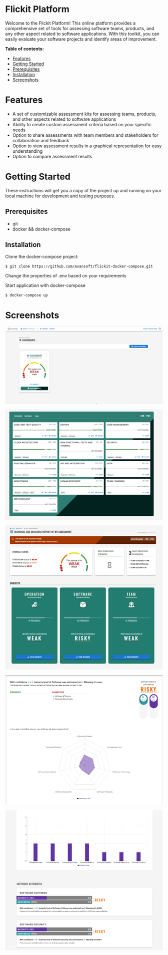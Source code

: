 

# Flickit Platform

Welcome to the Flickit Platform! 
This online platform provides a comprehensive set of tools 
for assessing software teams, products, and any other aspect 
related to software applications. With this toolkit,
you can easily evaluate your software projects 
and identify areas of improvement.


 
**Table of contents:**

- [Features](#features)
- [Getting Started](#getting-started)
- [Prerequisites](#prerequisites )
- [Installation](#installation)
- [Screenshots](#screenshots)
  

# Features
- A set of customizable assessment kits for assessing teams, products, and other aspects related to software applications
- Ability to create custom assessment criteria based on your specific needs
- Option to share assessments with team members and stakeholders for collaboration and feedback
- Option to view assessment results in a graphical representation for easy understanding
- Option to compare assessment results 

# Getting Started
These instructions will get you a copy of the project up and running on your local machine for development and testing purposes.

## Prerequisites ##

- git
- docker && docker-compose

## Installation ##

Clone the docker-compose project:

    $ git clone https://github.com/avansoft/flickit-docker-compose.git

Change the properties of .env based on your requirements

Start application with docker-compose

    $ docker-compose up

# Screenshots

![List of assessments](https://github.com/avansoft/flickit-doc/blob/main/shot1.png?raw=true)


![List of questionnaires](https://github.com/avansoft/flickit-doc/blob/main/shot5.png?raw=true)

![Assessment Report Preview](https://github.com/avansoft/flickit-doc/blob/main/shot3.png?raw=true)


![Assessment Report](https://github.com/avansoft/flickit-doc/blob/main/shot2.png?raw=true)

![Assessment Report](https://github.com/avansoft/flickit-doc/blob/main/shot4.png?raw=true)

